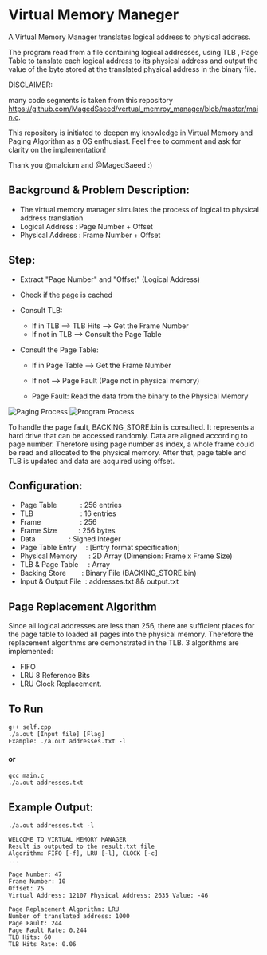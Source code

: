 # Virtual Memory Maneger 

A Virtual Memory Manager translates logical address to physical address.

The program read from a file containing logical addresses, using TLB , Page Table to tanslate each logical address to its physical address and output the value of the byte stored at the translated physical address in the binary file.

DISCLAIMER:

many code segments is taken from this repository https://github.com/MagedSaeed/vertual_memroy_manager/blob/master/main.c.

This repository is initiated to deepen my knowledge in Virtual Memory and Paging Algorithm as a OS enthusiast.
Feel free to comment and ask for clarity on the implementation!

Thank you @malcium and @MagedSaeed :)

## Background & Problem Description: 
- The virtual memory manager simulates the process of logical to physical address translation
- Logical Address  : Page Number  +  Offset
- Physical Address : Frame Number +  Offset 

## Step: 
- Extract "Page Number" and "Offset" (Logical Address)
- Check if the page is cached 
- Consult TLB: 
    - If in TLB         --> TLB Hits --> Get the Frame Number
    - If not in TLB     --> Consult the Page Table

- Consult the Page Table: 
    - If in Page Table  --> Get the Frame Number
    - If not            --> Page Fault (Page not in physical memory)

    - Page Fault: Read the data from the binary to the Physical Memory

![Paging Process](https://user-images.githubusercontent.com/32425672/36358889-ee1b5380-14c9-11e8-9f5d-4df9de38a156.png)
![Program Process](https://user-images.githubusercontent.com/32425672/36358891-f2f32bbc-14c9-11e8-80b0-f42b602007c2.png)


To handle the page fault, BACKING_STORE.bin is consulted. It represents a hard drive that can be accessed randomly. Data are aligned according to page number. Therefore using page number as index, a whole frame could be read and allocated to the physical memory. After that, page table and TLB is updated and data are acquired using offset.


## Configuration: 
- Page Table&nbsp;&nbsp;&nbsp;&nbsp;&nbsp;&nbsp;&nbsp;&nbsp;&nbsp;&nbsp;&nbsp;&nbsp;: 256 entries  
- TLB&nbsp;&nbsp;&nbsp;&nbsp;&nbsp;&nbsp;&nbsp;&nbsp;&nbsp;&nbsp;&nbsp;&nbsp;&nbsp;&nbsp;&nbsp;&nbsp;&nbsp;&nbsp;&nbsp;&nbsp;&nbsp;&nbsp;&nbsp;&nbsp;: 16 entries  
- Frame&nbsp;&nbsp;&nbsp;&nbsp;&nbsp;&nbsp;&nbsp;&nbsp;&nbsp;&nbsp;&nbsp;&nbsp;&nbsp;&nbsp;&nbsp;&nbsp;&nbsp;&nbsp;&nbsp;&nbsp;: 256  
- Frame Size&nbsp;&nbsp;&nbsp;&nbsp;&nbsp;&nbsp;&nbsp;&nbsp;&nbsp;&nbsp;&nbsp;: 256 bytes  
- Data&nbsp;&nbsp;&nbsp;&nbsp;&nbsp;&nbsp;&nbsp;&nbsp;&nbsp;&nbsp;&nbsp;&nbsp;&nbsp;&nbsp;&nbsp;&nbsp;&nbsp;: Signed Integer  
- Page Table Entry&nbsp;&nbsp;&nbsp;&nbsp;&nbsp;: [Entry format specification]
- Physical Memory&nbsp;&nbsp;&nbsp;&nbsp;&nbsp;&nbsp;: 2D Array (Dimension: Frame x Frame Size)  
- TLB & Page Table&nbsp;&nbsp;&nbsp;&nbsp;&nbsp;: Array  
- Backing Store&nbsp;&nbsp;&nbsp;&nbsp;&nbsp;&nbsp;&nbsp;&nbsp;: Binary File (BACKING_STORE.bin)  
- Input & Output File&nbsp;&nbsp;: addresses.txt && output.txt

## Page Replacement Algorithm 
Since all logical addresses are less than 256, there are sufficient places for the page table to loaded all pages into the physical memory. Therefore the replacement algorithms are demonstrated in the TLB.
3 algorithms are implemented: 
- FIFO
- LRU 8 Reference Bits
- LRU Clock Replacement.

## To Run
    g++ self.cpp
    ./a.out [Input file] [Flag]
    Example: ./a.out addresses.txt -l
#### or
    gcc main.c
    ./a.out addresses.txt

## Example Output: 
    ./a.out addresses.txt -l

    WELCOME TO VIRTUAL MEMORY MANAGER
    Result is outputed to the result.txt file
    Algorithm: FIFO [-f], LRU [-l], CLOCK [-c]
    ...

    Page Number: 47
    Frame Number: 10
    Offset: 75
    Virtual Address: 12107 Physical Address: 2635 Value: -46

    Page Replacement Algorithm: LRU
    Number of translated address: 1000
    Page Fault: 244
    Page Fault Rate: 0.244
    TLB Hits: 60
    TLB Hits Rate: 0.06

